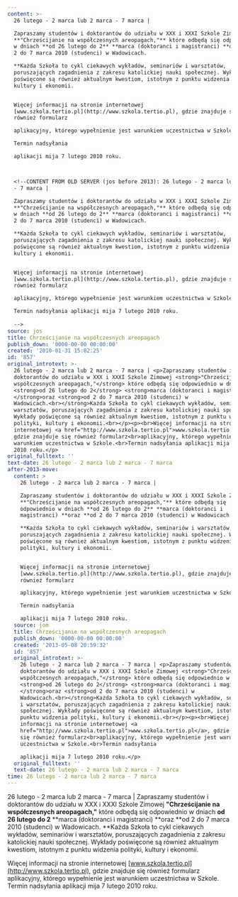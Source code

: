 ```yaml
---
content: >-
  26 lutego - 2 marca lub 2 marca - 7 marca | 

  Zapraszamy studentów i doktorantów do udziału w XXX i XXXI Szkole Zimowej
  **"Chrześcijanie na współczesnych areopagach,"** które odbędą się odpowiednio
  w dniach **od 26 lutego do 2** **marca (doktoranci i magistranci) **oraz **od
  2 do 7 marca 2010 (studenci) w Wadowicach.

  **Każda Szkoła to cykl ciekawych wykładów, seminariów i warsztatów,
  poruszających zagadnienia z zakresu katolickiej nauki społecznej. Wykłady
  poświęcone są również aktualnym kwestiom, istotnym z punktu widzenia polityki,
  kultury i ekonomii.


  Więcej informacji na stronie internetowej
  [www.szkola.tertio.pl](http://www.szkola.tertio.pl), gdzie znajduje się
  również formularz

  aplikacyjny, którego wypełnienie jest warunkiem uczestnictwa w Szkole.

  Termin nadsyłania 

  aplikacji mija 7 lutego 2010 roku.



  <!--CONTENT FROM OLD SERVER (jos before 2013): 26 lutego - 2 marca lub 2 marca
  - 7 marca | 

  Zapraszamy studentów i doktorantów do udziału w XXX i XXXI Szkole Zimowej
  **"Chrześcijanie na współczesnych areopagach,"** które odbędą się odpowiednio
  w dniach **od 26 lutego do 2** **marca (doktoranci i magistranci) **oraz **od
  2 do 7 marca 2010 (studenci) w Wadowicach.

  **Każda Szkoła to cykl ciekawych wykładów, seminariów i warsztatów,
  poruszających zagadnienia z zakresu katolickiej nauki społecznej. Wykłady
  poświęcone są również aktualnym kwestiom, istotnym z punktu widzenia polityki,
  kultury i ekonomii.


  Więcej informacji na stronie internetowej
  [www.szkola.tertio.pl](http://www.szkola.tertio.pl), gdzie znajduje się
  również formularz

  aplikacyjny, którego wypełnienie jest warunkiem uczestnictwa w Szkole.

  Termin nadsyłania aplikacji mija 7 lutego 2010 roku.
                             
  -->
source: jos
title: Chrześcijanie na współczesnych areopagach
publish_down: '0000-00-00 00:00:00'
created: '2010-01-31 15:02:25'
id: '857'
original_introtext: >-
  26 lutego - 2 marca lub 2 marca - 7 marca | <p>Zapraszamy studentów i
  doktorantów do udziału w XXX i XXXI Szkole Zimowej <strong>"Chrześcijanie na
  współczesnych areopagach,"</strong> które odbędą się odpowiednio w dniach
  <strong>od 26 lutego do 2</strong> <strong>marca (doktoranci i magistranci)
  </strong>oraz <strong>od 2 do 7 marca 2010 (studenci) w
  Wadowicach.<br></strong>Każda Szkoła to cykl ciekawych wykładów, seminariów i
  warsztatów, poruszających zagadnienia z zakresu katolickiej nauki społecznej.
  Wykłady poświęcone są również aktualnym kwestiom, istotnym z punktu widzenia
  polityki, kultury i ekonomii.<br></p><p><br>Więcej informacji na stronie
  internetowej <a href="http://www.szkola.tertio.pl">www.szkola.tertio.pl</a>,
  gdzie znajduje się również formularz<br>aplikacyjny, którego wypełnienie jest
  warunkiem uczestnictwa w Szkole.<br>Termin nadsyłania aplikacji mija 7 lutego
  2010 roku.</p>                           
original_fulltext: ''
text-date: 26 lutego - 2 marca lub 2 marca - 7 marca
after-2013-move:
  content: >
    26 lutego - 2 marca lub 2 marca - 7 marca | 

    Zapraszamy studentów i doktorantów do udziału w XXX i XXXI Szkole Zimowej
    **"Chrześcijanie na współczesnych areopagach,"** które odbędą się
    odpowiednio w dniach **od 26 lutego do 2** **marca (doktoranci i
    magistranci) **oraz **od 2 do 7 marca 2010 (studenci) w Wadowicach.

    **Każda Szkoła to cykl ciekawych wykładów, seminariów i warsztatów,
    poruszających zagadnienia z zakresu katolickiej nauki społecznej. Wykłady
    poświęcone są również aktualnym kwestiom, istotnym z punktu widzenia
    polityki, kultury i ekonomii.


    Więcej informacji na stronie internetowej
    [www.szkola.tertio.pl](http://www.szkola.tertio.pl), gdzie znajduje się
    również formularz

    aplikacyjny, którego wypełnienie jest warunkiem uczestnictwa w Szkole.

    Termin nadsyłania 

    aplikacji mija 7 lutego 2010 roku.
  source: jom
  title: Chrześcijanie na współczesnych areopagach
  publish_down: '0000-00-00 00:00:00'
  created: '2013-05-08 20:59:32'
  id: '857'
  original_introtext: >-
    26 lutego - 2 marca lub 2 marca - 7 marca | <p>Zapraszamy studentów i
    doktorantów do udziału w XXX i XXXI Szkole Zimowej <strong>"Chrześcijanie na
    współczesnych areopagach,"</strong> które odbędą się odpowiednio w dniach
    <strong>od 26 lutego do 2</strong> <strong>marca (doktoranci i magistranci)
    </strong>oraz <strong>od 2 do 7 marca 2010 (studenci) w
    Wadowicach.<br></strong>Każda Szkoła to cykl ciekawych wykładów, seminariów
    i warsztatów, poruszających zagadnienia z zakresu katolickiej nauki
    społecznej. Wykłady poświęcone są również aktualnym kwestiom, istotnym z
    punktu widzenia polityki, kultury i ekonomii.<br></p><p><br>Więcej
    informacji na stronie internetowej <a
    href="http://www.szkola.tertio.pl">www.szkola.tertio.pl</a>, gdzie znajduje
    się również formularz<br>aplikacyjny, którego wypełnienie jest warunkiem
    uczestnictwa w Szkole.<br>Termin nadsyłania 

    aplikacji mija 7 lutego 2010 roku.</p>
  original_fulltext: ''
  text-date: 26 lutego - 2 marca lub 2 marca - 7 marca
time: 26 lutego - 2 marca lub 2 marca - 7 marca
---
```

26 lutego - 2 marca lub 2 marca - 7 marca | 
Zapraszamy studentów i doktorantów do udziału w XXX i XXXI Szkole Zimowej **"Chrześcijanie na współczesnych areopagach,"** które odbędą się odpowiednio w dniach **od 26 lutego do 2** **marca (doktoranci i magistranci) **oraz **od 2 do 7 marca 2010 (studenci) w Wadowicach.
**Każda Szkoła to cykl ciekawych wykładów, seminariów i warsztatów, poruszających zagadnienia z zakresu katolickiej nauki społecznej. Wykłady poświęcone są również aktualnym kwestiom, istotnym z punktu widzenia polityki, kultury i ekonomii.

Więcej informacji na stronie internetowej [www.szkola.tertio.pl](http://www.szkola.tertio.pl), gdzie znajduje się również formularz
aplikacyjny, którego wypełnienie jest warunkiem uczestnictwa w Szkole.
Termin nadsyłania 
aplikacji mija 7 lutego 2010 roku.


<!--CONTENT FROM OLD SERVER (jos before 2013): 26 lutego - 2 marca lub 2 marca - 7 marca | 
Zapraszamy studentów i doktorantów do udziału w XXX i XXXI Szkole Zimowej **"Chrześcijanie na współczesnych areopagach,"** które odbędą się odpowiednio w dniach **od 26 lutego do 2** **marca (doktoranci i magistranci) **oraz **od 2 do 7 marca 2010 (studenci) w Wadowicach.
**Każda Szkoła to cykl ciekawych wykładów, seminariów i warsztatów, poruszających zagadnienia z zakresu katolickiej nauki społecznej. Wykłady poświęcone są również aktualnym kwestiom, istotnym z punktu widzenia polityki, kultury i ekonomii.

Więcej informacji na stronie internetowej [www.szkola.tertio.pl](http://www.szkola.tertio.pl), gdzie znajduje się również formularz
aplikacyjny, którego wypełnienie jest warunkiem uczestnictwa w Szkole.
Termin nadsyłania aplikacji mija 7 lutego 2010 roku.
                           
-->

<!--{{json:{"created_date":"2010-01-31 15:02:25","publish_down":"0000-00-00 00:00:00","id":"857"}}}-->